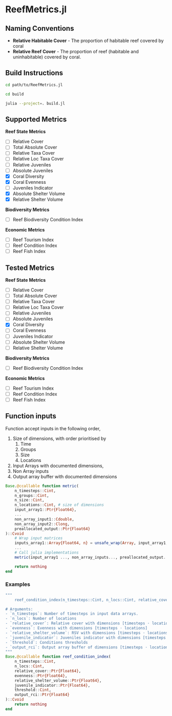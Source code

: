 # ReefMetrics.jl

## Naming Conventions

- **Relative Habitable Cover** - The proportion of habitable reef covered by coral
- **Relative Reef Cover** - The proportion of reef (habitable and uninhabitable) covered by
  coral.

## Build Instructions

```bash
cd path/to/ReefMetrics.jl

cd build

julia --project=. build.jl
```

## Supported Metrics

**Reef State Metrics**

- [ ] Relative Cover
- [ ] Total Absolute Cover
- [ ] Relative Taxa Cover
- [ ] Relative Loc Taxa Cover
- [ ] Relative Juveniles
- [ ] Absolute Juveniles
- [x] Coral Diversity
- [x] Coral Evenness
- [ ] Juveniles Indicator
- [x] Absolute Shelter Volume
- [x] Relative Shelter Volume

**Biodiversity Metrics**

- [ ] Reef Biodiversity Condition Index

**Economic Metrics**

- [ ] Reef Tourism Index
- [ ] Reef Condition Index
- [ ] Reef Fish Index

## Tested Metrics

**Reef State Metrics**

- [ ] Relative Cover
- [ ] Total Absolute Cover
- [ ] Relative Taxa Cover
- [ ] Relative Loc Taxa Cover
- [ ] Relative Juveniles
- [ ] Absolute Juveniles
- [x] Coral Diversity
- [ ] Coral Evenness
- [ ] Juveniles Indicator
- [ ] Absolute Shelter Volume
- [ ] Relative Shelter Volume

**Biodiversity Metrics**

- [ ] Reef Biodiversity Condition Index

**Economic Metrics**

- [ ] Reef Tourism Index
- [ ] Reef Condition Index
- [ ] Reef Fish Index

## Function inputs

Function accept inputs in the following order,
1. Size of dimensions, with order prioritised by
    1. Time
    2. Groups
    3. Size
    4. Locations
2. Input Arrays with documented dimensions,
3. Non Array inputs
4. Output array buffer with documented dimensions

```julia
Base.@ccallable function metric(
    n_timesteps::Cint,
    n_groups::Cint,
    n_size::Cint,
    n_locations::Cint, # size of dimensions
    input_array1::Ptr{Float64},
    ...
    non_array_input1::Cdouble,
    non_array_input2::Clong,
    preallocated_output::Ptr{Float64}
)::Cvoid
    # Wrap input matrices
    inputs_array1::Array{Float64, n} = unsafe_wrap(Array, input_array1, (dims...))
    ...
    # Call julia implementations
    metric(input_array1 ..., non_array_inputs..., preallocated_output...)

    return nothing
end
```

### Examples

```julia
"""
    reef_condition_index(n_timesteps::Cint, n_locs::Cint, relative_cover::Ptr{Float64}, evenness::Ptr{Float64}, relative_shelter_volume::Ptr{Float64}, juvenile_indicator::Ptr{Float64}, threshold::Cint, output_rci::Ptr{Float64})

# Arguments:
- `n_timesteps`: Number of timesteps in input data arrays.
- `n_locs`: Number of locations
- `relative_cover`: Relative cover with dimensions [timesteps ⋅ locations]
- `evenness`: Evenness with dimensions [timesteps ⋅ locations]
- `relative_shelter_volume`: RSV with dimensions [timesteps ⋅ locations]
- `juvenile_indicator`: Juveniles indicator with dimensions [timesteps ⋅ locations]
- `threshold`: Conditions thresholds
- `output_rci`: Output array buffer of dimensions [timesteps ⋅ locations]
"""
Base.@ccallable function reef_condition_index(
    n_timesteps::Cint,
    n_locs::Cint,
    relative_cover::Ptr{Float64},
    evenness::Ptr{Float64},
    relative_shelter_volume::Ptr{Float64},
    juvenile_indicator::Ptr{Float64},
    threshold::Cint,
    output_rci::Ptr{Float64}
)::Cvoid
    return nothing
end
```
